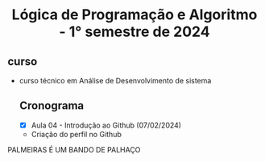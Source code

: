 <h1 align="center">
  Lógica de Programação e Algoritmo - 1° semestre de 2024
</h1>

## curso
- curso técnico em Análise de Desenvolvimento de sistema

  ## Cronograma
  - [x] Aula 04 - Introdução ao Github (07/02/2024)
  - Criação do perfil no Github


PALMEIRAS É UM BANDO DE PALHAÇO